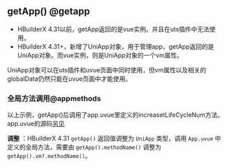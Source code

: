 ## getApp() @getapp

<!-- UTSAPIJSON.getApp.description -->

- HBuilderX 4.31以前，getApp返回的是vue实例。并且在uts插件中无法使用。
- HBuilderX 4.31+，新增了UniApp对象，用于管理app，getApp返回的是UniApp对象。而vue实例，则是UniApp对象的一个vm属性。

UniApp对象可以在uts插件和uvue页面中同时使用，但vm属性以及相关的globalData仍然只能在uvue页面中才能使用。

<!-- UTSAPIJSON.getApp.compatibility -->

<!-- UTSAPIJSON.getApp.param -->

<!-- UTSAPIJSON.getApp.returnValue -->

<!-- UTSAPIJSON.getApp.example -->

### 全局方法调用@appmethods
以上示例，getApp()后调用了app.uvue里定义的increasetLifeCycleNum方法。app.uvue的源码[另见](https://gitcode.net/dcloud/hello-uni-app-x/-/blob/alpha/App.uvue)

**调整** ：HBuilderX 4.31 `getApp()` 返回值调整为 `UniApp` 类型，调用 `App.uvue` 中定义的全局方法，需要由 `getApp().methodName()` 调整为 `getApp().vm?.methodName()`。

<!-- UTSAPIJSON.getApp.tutorial -->

<!-- UTSAPIJSON.general_type.name -->

<!-- UTSAPIJSON.general_type.param -->
